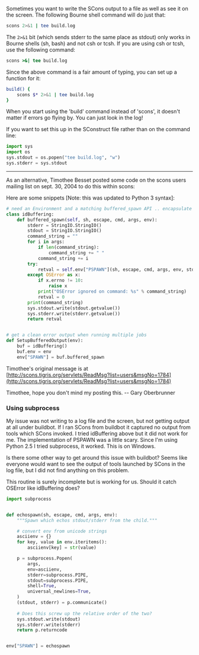 
Sometimes you want to write the SCons output to a file as well as see it on the screen.  The following Bourne shell command will do just that: 

```bash
scons 2>&1 | tee build.log
```
The `2>&1` bit (which sends stderr to the same place as stdout) only works in Bourne shells (sh, bash) and not csh or tcsh. If you are using csh or tcsh, use the following command: 

```csh
scons >&| tee build.log
```
Since the above command is a fair amount of typing, you can set up a function for it: 

```bash
build() {
    scons $* 2>&1 | tee build.log
}
```

When you start using the 'build' command instead of 'scons', it doesn't matter if errors go flying by.  You can just look in the log! 

If you want to set this up in the SConstruct file rather than on the command line: 

```python
import sys
import os
sys.stdout = os.popen("tee build.log", "w")
sys.stderr = sys.stdout
```

---

As an alternative, Timothee Besset posted some code on the scons users mailing list on sept. 30, 2004 to do this within scons: 

Here are some snippets [Note: this was updated to Python 3 syntax]:
```python
# need an Environment and a matching buffered_spawn API .. encapsulate
class idBuffering:
    def buffered_spawn(self, sh, escape, cmd, args, env):
        stderr = StringIO.StringIO()
        stdout = StringIO.StringIO()
        command_string = ""
        for i in args:
            if len(command_string):
                command_string += " "
            command_string += i
        try:
            retval = self.env["PSPAWN"](sh, escape, cmd, args, env, stdout, stderr)
        except OSError as x:
            if x.errno != 10:
                raise x
            print("OSError ignored on command: %s" % command_string)
            retval = 0
        print(command_string)
        sys.stdout.write(stdout.getvalue())
        sys.stderr.write(stderr.getvalue())
        return retval


# get a clean error output when running multiple jobs
def SetupBufferedOutput(env):
    buf = idBuffering()
    buf.env = env
    env["SPAWN"] = buf.buffered_spawn

```
Timothee's original message is at [http://scons.tigris.org/servlets/ReadMsg?list=users&msgNo=1784](http://scons.tigris.org/servlets/ReadMsg?list=users&msgNo=1784) 

Timothee, hope you don't mind my posting this.  -- Gary Oberbrunner 


### Using subprocess

My issue was not writing to a log file and the screen, but not getting output at all under buildbot. If I ran SCons from buildbot it captured no output from tools  which SCons invoked.  I tried idBuffering above but it did not work for me. The implementation of PSPAWN was a little scary.  Since I'm using Python 2.5 I tried subprocess, it worked.  This is on Windows. 

Is there some other way to get around this issue with buildbot?  Seems like everyone would want to see the output of tools launched by SCons in the log file, but I  did not find anything on this problem. 

This routine is surely incomplete but is working for us.  Should it catch OSError like idBuffering does? 


```python
import subprocess


def echospawn(sh, escape, cmd, args, env):
    """Spawn which echos stdout/stderr from the child."""

    # convert env from unicode strings
    asciienv = {}
    for key, value in env.iteritems():
        asciienv[key] = str(value)

    p = subprocess.Popen(
        args,
        env=asciienv,
        stderr=subprocess.PIPE,
        stdout=subprocess.PIPE,
        shell=True,
        universal_newlines=True,
    )
    (stdout, stderr) = p.communicate()
    
    # Does this screw up the relative order of the two?
    sys.stdout.write(stdout)
    sys.stderr.write(stderr)
    return p.returncode


env["SPAWN"] = echospawn
```
